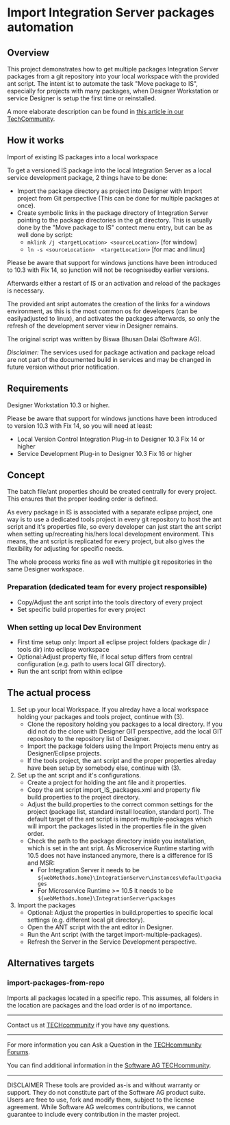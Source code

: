 # Import Integration Server packages automation

## Overview

This project demonstrates how to get multiple packages Integration Server packages from a git repository into your local workspace with the provided ant script. The intent ist to automate the task "Move package to IS", especially for projects with many packages, when Designer Workstation or service Designer is setup the first time or reinstalled.

A more elaborate description can be found in [this article in our TechCommunity](http://techcommunity.softwareag.com/pwiki/-/wiki/Main/How+to+automate+package+import+to+a+local+Integration+Server).

## How it works

Import of existing IS packages into a local workspace

To get a versioned IS package into the local Integration Server as a local service development package, 2 things have to be done:

* Import the package directory as project into Designer with Import project from Git perspective (This can be done for multiple packages at once).
* Create symbolic links in the package directory of Integration Server pointing to the package directories in the git directory. This is usually done by the "Move package to IS" contect menu entry, but can be as well done by script:
   * `mklink /j <targetLocation> <sourceLocation>`  [for window]
   * `ln -s <sourceLocation>  <targetLocation>` [for mac and linux]

Please be aware that support for windows junctions have been introduced to 10.3 with Fix 14, so junction will not be recognisedby earlier versions.
   
Afterwards either a restart of IS or an activation and reload of the packages is necessary.

The provided ant sript automates the creation of the links for a windows environment, as this is the most common os for developers (can be easilyadjusted to linux), and activates the packages afterwards, so only the refresh of the development server view in Designer remains.

The original script was written by Biswa Bhusan Dalai (Software AG).

*Disclaimer:* The services used for package activation and package reload are not part of the documented build in services and may be changed in future version without prior notification.

## Requirements

Designer Workstation 10.3 or higher.

Please be aware that support for windows junctions have been introduced to version 10.3 with Fix 14, so you will need at least:

* Local Version Control Integration Plug-in to Designer 10.3 Fix 14 or higher
* Service Development Plug-in to Designer 10.3 Fix 16 or higher


## Concept

The batch file/ant properties should be created centrally for every project. This ensures that the proper loading order is defined.

As every package in IS is associated with a separate eclipse project, one way is to use a dedicated tools project in every git repository to host the ant script and it's properties file, so every developer can just start the ant script when setting up/recreating his/hers local development environment. This means, the ant script is replicated for every project, but also gives the flexibility for adjusting for specific needs. 

The whole process works fine as well with multiple git repositories in the same Designer workspace.

### Preparation (dedicated team for every project responsible)

* Copy/Adjust the ant script into the tools directory of every project
* Set specific build properties for every project

### When setting up local Dev Environment

* First time setup only: Import all eclipse project folders (package dir / tools dir) into eclipse workspace
* Optional:Adjust property file, if local setup differs from central configuration (e.g. path to users local GIT directory).
* Run the ant script from within eclipse


## The actual process

1. Set up your local Workspace. If you alreday have a local workspace holding your packages and tools project, continue with (3).
   * Clone the repository holding you packages to a local directory. If you did not do the clone with Designer GIT perspective, add the local GIT repository to the repository list of Designer.
   * Import the package folders using the Import Projects menu entry as Designer/Eclipse projects.
   * If the tools project, the ant script and the proper properties alreday have been setup by somebody else, continue with (3).
2. Set up the ant script and it's configurations.
   * Create a project for holding the ant file and it properties.
   * Copy the ant script import_IS_packages.xml and property file build.properties to the project directory.
   * Adjust the build.properties to the correct common settings for the project (package list, standard install location, standard port). The default target of the ant script is import-multiple-packages which will import the packages listed in the properties file in the given order.
   * Check the path to the package directory inside you installation, which is set in the ant sript. As Microservice Runtime starting with 10.5 does not have instanced anymore, there is a difference for IS and MSR:
     * For Integration Server it needs to be `${webMethods.home}\IntegrationServer\instances\default\packages`
     * For Microservice Runtime >= 10.5 it needs to be `${webMethods.home}\IntegrationServer\packages`
3. Import the packages
   * Optional: Adjust the properties in build.properties to specific local settings (e.g. different local git directory). 
   * Open the ANT script with the ant editor in Designer.
   * Run the Ant script (with the target import-multiple-packages).
   * Refresh the Server in the Service Development perspective.

## Alternatives targets 

### import-packages-from-repo

Imports all packages located in a specific repo. This assumes, all folders in the location are packages and the load order is of no importance.

   
_______________
Contact us at [TECHcommunity](mailto:technologycommunity@softwareag.com?subject=Github/SoftwareAG) if you have any questions.
_______________
For more information you can Ask a Question in the [TECHcommunity Forums](http://techcommunity.softwareag.com/home/-/product/name/command-central).

You can find additional information in the [Software AG TECHcommunity](http://tech.forums.softwareag.com/techjforum/forums/list.page?product=command-central).
_______________
DISCLAIMER
These tools are provided as-is and without warranty or support. They do not constitute part of the Software AG product suite. Users are free to use, fork and modify them, subject to the license agreement. While Software AG welcomes contributions, we cannot guarantee to include every contribution in the master project.

